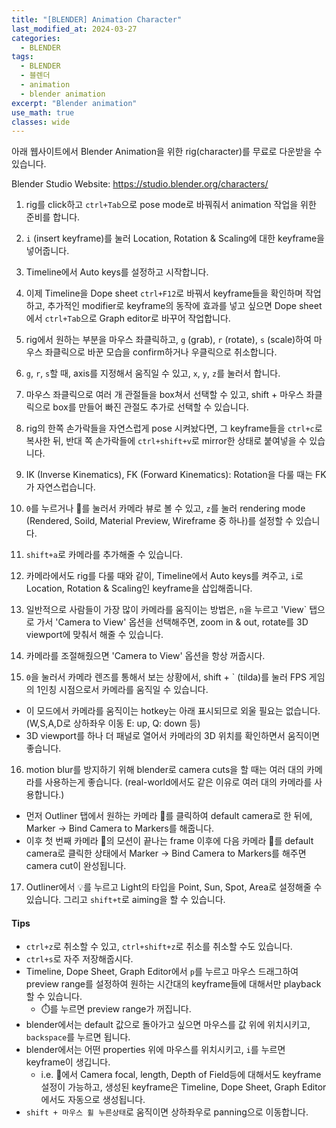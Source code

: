```yaml
---
title: "[BLENDER] Animation Character"
last_modified_at: 2024-03-27
categories:
  - BLENDER
tags:
  - BLENDER
  - 블렌더
  - animation
  - blender animation
excerpt: "Blender animation"
use_math: true
classes: wide
---
```


아래 웹사이트에서 Blender Animation을 위한 rig(character)를 무료로 다운받을 수 있습니다.

Blender Studio Website: https://studio.blender.org/characters/

1. rig를 click하고 `ctrl+Tab`으로 pose mode로 바꿔줘서 animation 작업을 위한 준비를 합니다.

2. `i` (insert keyframe)를 눌러 Location, Rotation & Scaling에 대한 keyframe을 넣어줍니다.

3. Timeline에서 Auto keys를 설정하고 시작합니다.

4. 이제 Timeline을 Dope sheet `ctrl+F12`로 바꿔서 keyframe들을 확인하며 작업하고, 추가적인 modifier로 keyframe의 동작에 효과를 넣고 싶으면 Dope sheet에서 `ctrl+Tab`으로 Graph editor로 바꾸어 작업합니다.

5. rig에서 원하는 부분을 마우스 좌클릭하고, `g` (grab), `r` (rotate), `s` (scale)하여 마우스 좌클릭으로 바꾼 모습을 confirm하거나 우클릭으로 취소합니다.

6. `g`, `r`, `s`할 때, axis를 지정해서 움직일 수 있고, `x`, `y`, `z`를 눌러서 합니다.

7. 마우스 좌클릭으로 여러 개 관절들을 box쳐서 선택할 수 있고, shift + 마우스 좌클릭으로 box를 만들어 빠진 관절도 추가로 선택할 수 있습니다.

8. rig의 한쪽 손가락들을 자연스럽게 pose 시켜놨다면, 그 keyframe들을 `ctrl+c`로 복사한 뒤, 반대 쪽 손가락들에 `ctrl+shift+v`로 mirror한 상태로 붙여넣을 수 있습니다.

9. IK (Inverse Kinematics), FK (Forward Kinematics): Rotation을 다룰 때는 FK가 자연스럽습니다.

10. `0`를 누르거나 🎥를 눌러서 카메라 뷰로 볼 수 있고, `z`를 눌러 rendering mode (Rendered, Soild, Material Preview, Wireframe 중 하나)를 설정할 수 있습니다.

11. `shift+a`로 카메라를 추가해줄 수 있습니다.

12. 카메라에서도 rig를 다룰 때와 같이, Timeline에서 Auto keys를 켜주고, `i`로 Location, Rotation & Scaling인 keyframe을 삽입해줍니다.

13. 일반적으로 사람들이 가장 많이 카메라를 움직이는 방법은, `n`을 누르고 'View` 탭으로 가서 'Camera to View' 옵션을 선택해주면, zoom in & out, rotate를 3D viewport에 맞춰서 해줄 수 있습니다.

14. 카메라를 조절해줬으면 'Camera to View' 옵션을 항상 꺼줍시다.

15. `0`을 눌러서 카메라 렌즈를 통해서 보는 상황에서, shift + ` (tilda)를 눌러 FPS 게임의 1인칭 시점으로서 카메라를 움직일 수 있습니다.
- 이 모드에서 카메라를 움직이는 hotkey는 아래 표시되므로 외울 필요는 없습니다. (W,S,A,D로 상하좌우 이동 E: up, Q: down 등)
- 3D viewport를 하나 더 패널로 열어서 카메라의 3D 위치를 확인하면서 움직이면 좋습니다.

16. motion blur를 방지하기 위해 blender로 camera cuts을 할 때는 여러 대의 카메라를 사용하는게 좋습니다. (real-world에서도 같은 이유로 여러 대의 카메라를 사용합니다.)
- 먼저 Outliner 탭에서 원하는 카메라 🎥를 클릭하여 default camera로 한 뒤에, Marker -> Bind Camera to Markers를 해줍니다.
- 이후 첫 번째 카메라 🎥의 모션이 끝나는 frame 이후에 다음 카메라 🎥를 default camera로 클릭한 상태에서 Marker -> Bind Camera to Markers를 해주면 camera cut이 완성됩니다.

17. Outliner에서 💡를 누르고 Light의 타입을 Point, Sun, Spot, Area로 설정해줄 수 있습니다. 그리고 `shift+t`로 aiming을 할 수 있습니다.

#### Tips
- `ctrl+z`로 취소할 수 있고, `ctrl+shift+z`로 취소를 취소할 수도 있습니다.
- `ctrl+s`로 자주 저장해줍시다.
- Timeline, Dope Sheet, Graph Editor에서 `p`를 누르고 마우스 드래그하여 preview range를 설정하여 원하는 시간대의 keyframe들에 대해서만 playback할 수 있습니다.
  - ⏱️를 누르면 preview range가 꺼집니다.
- blender에서는 default 값으로 돌아가고 싶으면 마우스를 값 위에 위치시키고, `backspace`를 누르면 됩니다.
- blender에서는 어떤 properties 위에 마우스를 위치시키고, `i`를 누르면 keyframe이 생깁니다.
  - i.e. 🎥에서 Camera focal, length, Depth of Field등에 대해서도 keyframe 설정이 가능하고, 생성된 keyframe은 Timeline, Dope Sheet, Graph Editor에서도 자동으로 생성됩니다.
- `shift + 마우스 휠 누른상태`로 움직이면 상하좌우로 panning으로 이동합니다.


